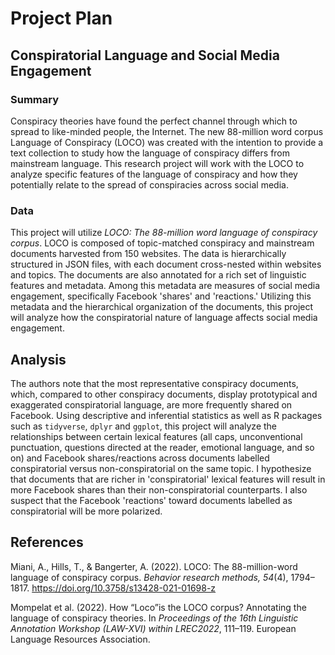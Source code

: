 # Project Plan

## Conspiratorial Language and Social Media Engagement

### Summary 

Conspiracy theories have found the perfect channel through which to spread to like-minded people, the Internet. The new 88-million word corpus Language of Conspiracy (LOCO) was created with the intention to provide a text collection to study how the language of conspiracy differs from mainstream language. This research project will work with the LOCO to analyze specific features of the language of conspiracy and how they potentially relate to the spread of conspiracies across social media. 

### Data

This project will utilize _LOCO: The 88-million word language of conspiracy corpus_. LOCO is composed of topic-matched conspiracy and mainstream documents harvested from 150 websites. The data is hierarchically structured in JSON files, with each document cross-nested within websites and topics. The documents are also annotated for a rich set of linguistic features and metadata. Among this metadata are measures of social media engagement, specifically Facebook 'shares' and 'reactions.' Utilizing this metadata and the hierarchical organization of the documents, this project will analyze how the conspiratorial nature of language affects social media engagement. 


## Analysis

The authors note that the most representative conspiracy documents, which, compared to other conspiracy documents, display prototypical and exaggerated conspiratorial language, are more frequently shared on Facebook. Using descriptive and inferential statistics as well as R packages such as `tidyverse`, `dplyr` and `ggplot`, this project will analyze the relationships between certain lexical features (all caps, unconventional punctuation, questions directed at the reader, emotional language, and so on) and Facebook shares/reactions across documents labelled conspiratorial versus non-conspiratorial on the same topic. I hypothesize that documents that are richer in 'conspiratorial' lexical features will result in more Facebook shares than their non-conspiratorial counterparts. I also suspect that the Facebook 'reactions' toward documents labelled as conspiratorial will be more polarized. 

## References

Miani, A., Hills, T., & Bangerter, A. (2022). LOCO: The 88-million-word language of conspiracy corpus. _Behavior research methods, 54_(4), 1794–1817. https://doi.org/10.3758/s13428-021-01698-z

Mompelat et al. (2022). How “Loco”is the LOCO corpus? Annotating the language of conspiracy theories. In _Proceedings of the 16th Linguistic Annotation Workshop (LAW-XVI) within LREC2022_, 111–119. European Language Resources Association.

